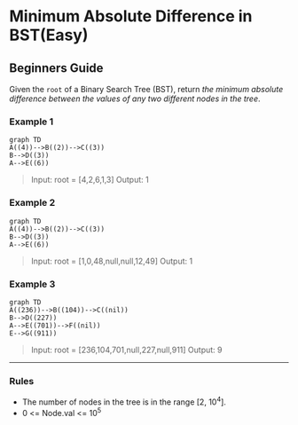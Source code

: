 # Minimum Absolute Difference in BST(Easy)

## Beginners Guide

Given the `root` of a Binary Search Tree (BST), return *the minimum absolute difference between the values of any two different nodes in the tree*.

### Example 1
```mermaid
graph TD
A((4))-->B((2))-->C((3))
B-->D((3))
A-->E((6))
```

>Input: root = [4,2,6,1,3]
Output: 1

### Example 2
```mermaid
graph TD
A((4))-->B((2))-->C((3))
B-->D((3))
A-->E((6))
```

>Input: root = [1,0,48,null,null,12,49]
Output: 1

### Example 3
```mermaid
graph TD
A((236))-->B((104))-->C((nil))
B-->D((227))
A-->E((701))-->F((nil))
E-->G((911))
```

>Input: root = [236,104,701,null,227,null,911]
Output: 9

---

### Rules

* The number of nodes in the tree is in the range [2, 10$^4$].
* 0 <= Node.val <= 10$^5$
